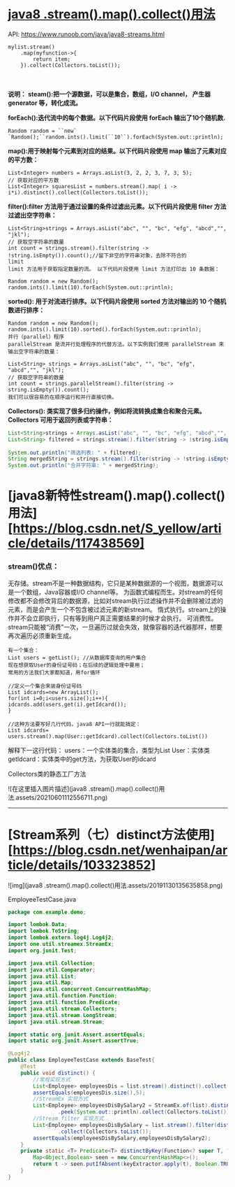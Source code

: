 # [java8 .stream().map().collect()用法](https://www.cnblogs.com/javagg/p/12660957.html)

API: https://www.runoob.com/java/java8-streams.html

```
mylist.stream()
    .map(myfunction->{
        return item;
    }).collect(Collectors.toList());
```

　　

**说明：**
**steam():把一个源数据，可以是集合，数组，I/O channel， 产生器generator 等，转化成流。**

**forEach():迭代流中的每个数据。以下代码片段使用 forEach 输出了10个随机数.**

 

```
Random random = ``new` `Random();``random.ints().limit(``10``).forEach(System.out::println);
```

 

**map():用于映射每个元素到对应的结果。以下代码片段使用 map 输出了元素对应的平方数：**

```
List<Integer> numbers = Arrays.asList(3, 2, 2, 3, 7, 3, 5);
// 获取对应的平方数
List<Integer> squaresList = numbers.stream().map( i -> i*i).distinct().collect(Collectors.toList());
```

**filter():filter 方法用于通过设置的条件过滤出元素。以下代码片段使用 filter 方法过滤出空字符串：**

```
List<String>strings = Arrays.asList("abc", "", "bc", "efg", "abcd","", "jkl");
// 获取空字符串的数量
int count = strings.stream().filter(string -> !string.isEmpty()).count();//留下非空的字符串对象，去除不符合的
limit
limit 方法用于获取指定数量的流。 以下代码片段使用 limit 方法打印出 10 条数据：

Random random = new Random();
random.ints().limit(10).forEach(System.out::println);
```

**sorted(): 用于对流进行排序。以下代码片段使用 sorted 方法对输出的 10 个随机数进行排序：**

```
Random random = new Random();
random.ints().limit(10).sorted().forEach(System.out::println);
并行（parallel）程序
parallelStream 是流并行处理程序的代替方法。以下实例我们使用 parallelStream 来输出空字符串的数量：

List<String> strings = Arrays.asList("abc", "", "bc", "efg", "abcd","", "jkl");
// 获取空字符串的数量
int count = strings.parallelStream().filter(string -> string.isEmpty()).count();
我们可以很容易的在顺序运行和并行直接切换。
```



**Collectors(): 类实现了很多归约操作，例如将流转换成集合和聚合元素。Collectors 可用于返回列表或字符串：**



```java
List<String>strings = Arrays.asList("abc", "", "bc", "efg", "abcd","", "jkl");
List<String> filtered = strings.stream().filter(string -> !string.isEmpty()).collect(Collectors.toList());
 
System.out.println("筛选列表: " + filtered);
String mergedString = strings.stream().filter(string -> !string.isEmpty()).collect(Collectors.joining(", "));
System.out.println("合并字符串: " + mergedString);
```





# [java8新特性stream().map().collect()用法][https://blog.csdn.net/S_yellow/article/details/117438569]

### stream()优点：

无存储。stream不是一种数据结构，它只是某种数据源的一个视图，数据源可以是一个数组，Java容器或I/O channel等。
为函数式编程而生。对stream的任何修改都不会修改背后的数据源，比如对stream执行过滤操作并不会删除被过滤的元素，而是会产生一个不包含被过滤元素的新stream。
惰式执行。stream上的操作并不会立即执行，只有等到用户真正需要结果的时候才会执行。
可消费性。stream只能被“消费”一次，一旦遍历过就会失效，就像容器的迭代器那样，想要再次遍历必须重新生成。

```
有一个集合：
List users = getList(); //从数据库查询的用户集合
现在想获取User的身份证号码；在后续的逻辑处理中要用；
常用的方法我们大家都知道，用for循环
```

```
//定义一个集合来装身份证号码
List idcards=new ArrayList();
for(int i=0;i<users.size();i++){
idcards.add(users.get(i).getIdcard());
}

//这种方法要写好几行代码，java8 API一行就能搞定：
List idcards= users.stream().map(User::getIdcard).collect(Collectors.toList())
```

解释下一这行代码： users：一个实体类的集合，类型为List User：实体类
getIdcard：实体类中的get方法，为获取User的idcard

Collectors类的静态工厂方法

![在这里插入图片描述](java8 .stream().map().collect()用法.assets/20210601112556711.png)



---



# [Stream系列（七）distinct方法使用][https://blog.csdn.net/wenhaipan/article/details/103323852]

![img](java8 .stream().map().collect()用法.assets/20191130135635858.png)

EmployeeTestCase.java

```java
package com.example.demo;

import lombok.Data;
import lombok.ToString;
import lombok.extern.log4j.Log4j2;
import one.util.streamex.StreamEx;
import org.junit.Test;

import java.util.Collection;
import java.util.Comparator;
import java.util.List;
import java.util.Map;
import java.util.concurrent.ConcurrentHashMap;
import java.util.function.Function;
import java.util.function.Predicate;
import java.util.stream.Collectors;
import java.util.stream.LongStream;
import java.util.stream.Stream;

import static org.junit.Assert.assertEquals;
import static org.junit.Assert.assertTrue;

@Log4j2
public class EmployeeTestCase extends BaseTest{
    @Test
    public void distinct() {
        //常规实现方式
        List<Employee> employeesDis = list.stream().distinct().collect(Collectors.toList());
        assertEquals(employeesDis.size(),5);
        //StreamEx 实现方式
        List<Employee> employeesDisBySalary2 = StreamEx.of(list).distinct(Employee::getSalary)
                .peek(System.out::println).collect(Collectors.toList());
        //Stream filter 实现方式
        List<Employee> employeesDisBySalary = list.stream().filter(distinctByKey(Employee::getSalary))
                .collect(Collectors.toList());
        assertEquals(employeesDisBySalary,employeesDisBySalary2);
    }
    private static <T> Predicate<T> distinctByKey(Function<? super T, ?> keyExtractor) {
        Map<Object,Boolean> seen = new ConcurrentHashMap<>();
        return t -> seen.putIfAbsent(keyExtractor.apply(t), Boolean.TRUE) == null;
    }
}

```

